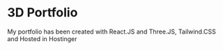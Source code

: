 # 3D Portfolio

My portfolio has been created with React.JS and Three.JS, Tailwind.CSS and Hosted in Hostinger

